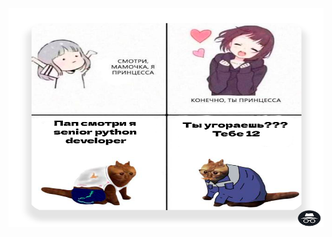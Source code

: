 <img src="https://github.com/k11sann/k11sann/blob/main/173997306415902144.png" width=900, height=350>
